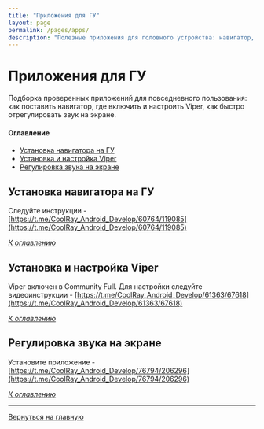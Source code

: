 ```yaml
---
title: "Приложения для ГУ"
layout: page
permalink: /pages/apps/
description: "Полезные приложения для головного устройства: навигатор, Viper, регулировка звука. Короткие инструкции по установке и настройке APK."
---
```


# Приложения для ГУ

Подборка проверенных приложений для повседневного пользования: как поставить навигатор, где включить и настроить Viper, как быстро отрегулировать звук на экране.

#### Оглавление
- [Установка навигатора на ГУ](#установка-навигатора-на-гу)
- [Установка и настройка Viper](#настройка-viper)
- [Регулировка звука на экране](#регулировка-звука-на-экране)

## Установка навигатора на ГУ
Следуйте инструкции - [https://t.me/CoolRay_Android_Develop/60764/119085](https://t.me/CoolRay_Android_Develop/60764/119085)

_[К оглавлению](#оглавление)_

## Установка и настройка Viper
Viper включен в Community Full. 
Для настройки следуйте видеоинструкции - [https://t.me/CoolRay_Android_Develop/61363/67618](https://t.me/CoolRay_Android_Develop/61363/67618)

_[К оглавлению](#оглавление)_

## Регулировка звука на экране
Установите приложение - [https://t.me/CoolRay_Android_Develop/76794/206296](https://t.me/CoolRay_Android_Develop/76794/206296)

_[К оглавлению](#оглавление)_



------

[Вернуться на главную](https://qttc.github.io/)
